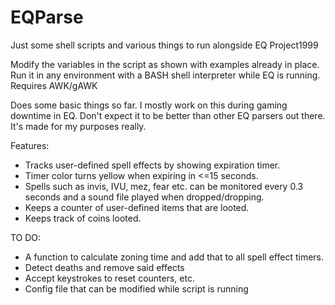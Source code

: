 # EQParse
Just some shell scripts and various things to run alongside EQ Project1999

Modify the variables in the script as shown with examples already in place.
Run it in any environment with a BASH shell interpreter while EQ is running.
Requires AWK/gAWK

Does some basic things so far. I mostly work on this during gaming downtime in EQ.
Don't expect it to be better than other EQ parsers out there. It's made for my purposes really. 

Features:
- Tracks user-defined spell effects by showing expiration timer. 
- Timer color turns yellow when expiring in <=15 seconds.
- Spells such as invis, IVU, mez, fear etc. can be monitored every 0.3 seconds and a sound file played when dropped/dropping.
- Keeps a counter of user-defined items that are looted.
- Keeps track of coins looted. 

TO DO:
- A function to calculate zoning time and add that to all spell effect timers.
- Detect deaths and remove said effects
- Accept keystrokes to reset counters, etc.
- Config file that can be modified while script is running
